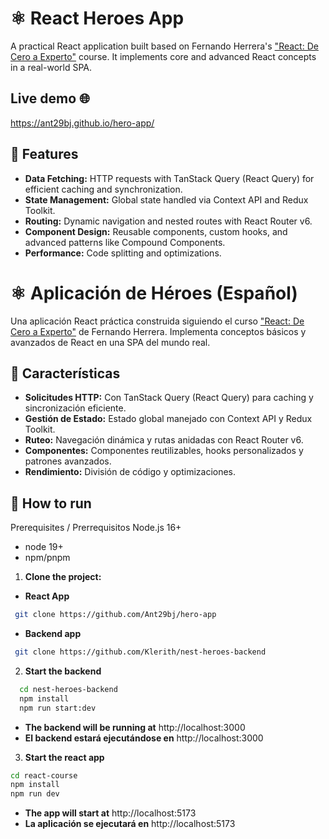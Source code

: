 ﻿# ⚛️ React Heroes App

A practical React application built based on Fernando Herrera's ["React: De Cero a Experto"](https://cursos.devtalles.com/courses/react-cero-experto) course. It implements core and advanced React concepts in a real-world SPA.

## Live demo 🌐

https://ant29bj.github.io/hero-app/

## 🌟 Features

- **Data Fetching:** HTTP requests with TanStack Query (React Query) for efficient caching and synchronization.
- **State Management:** Global state handled via Context API and Redux Toolkit.
- **Routing:** Dynamic navigation and nested routes with React Router v6.
- **Component Design:** Reusable components, custom hooks, and advanced patterns like Compound Components.
- **Performance:** Code splitting and optimizations.

# ⚛️ Aplicación de Héroes (Español)

Una aplicación React práctica construida siguiendo el curso ["React: De Cero a Experto"](https://cursos.devtalles.com/courses/react-cero-experto) de Fernando Herrera. Implementa conceptos básicos y avanzados de React en una SPA del mundo real.

## 🌟 Características

- **Solicitudes HTTP:** Con TanStack Query (React Query) para caching y sincronización eficiente.
- **Gestión de Estado:** Estado global manejado con Context API y Redux Toolkit.
- **Ruteo:** Navegación dinámica y rutas anidadas con React Router v6.
- **Componentes:** Componentes reutilizables, hooks personalizados y patrones avanzados.
- **Rendimiento:** División de código y optimizaciones.

## 🚀 How to run
Prerequisites / Prerrequisitos
Node.js 16+

- node 19+
- npm/pnpm

1.  **Clone the project:**
- **React App**
``` bash 
 git clone https://github.com/Ant29bj/hero-app
```
- **Backend app**
``` bash 
 git clone https://github.com/Klerith/nest-heroes-backend
```
2. **Start the backend**
```bash
  cd nest-heroes-backend
  npm install
  npm run start:dev
  ```
  - **The backend will be running at** http://localhost:3000
  - **El backend estará ejecutándose en** http://localhost:3000


3.  **Start the react app**
  ```bash
  cd react-course
  npm install
  npm run dev
  ```
  - **The app will start at** http://localhost:5173
  - **La aplicación se ejecutará en** http://localhost:5173
   
